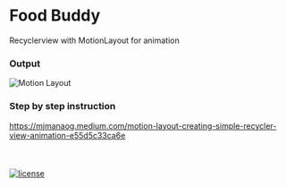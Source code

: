 # Food Buddy
Recyclerview with MotionLayout for animation

### Output
![Motion Layout](https://j.gifs.com/zv0K5O.gif)


### Step by step instruction
https://mjmanaog.medium.com/motion-layout-creating-simple-recycler-view-animation-e55d5c33ca6e
<br></br><br></br>
[![license](https://img.shields.io/github/license/DAVFoundation/captain-n3m0.svg?style=flat-square)](https://github.com/mjmanaog/foodbuddy/blob/master/LICENSE.md)
